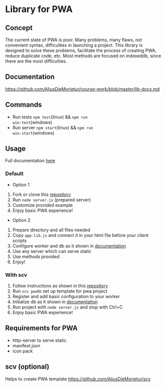 # Library for PWA

## Concept
The current state of PWA is poor. Many problems, many flaws, not convenient syntax, difficulties in launching a project. This library is designed to solve these problems, facilitate the process of creating PWA, reduce duplicate code, etc. Most methods are focused on indexeddb, since there are the most difficulties.

## Documentation
https://github.com/AliusDieMorietur/course-work/blob/master/lib-docs.md

## Commands 
* Run tests <code>npm test</code>(linux) && <code>npm run win-test</code>(windows)
* Run server <code>npm start</code>(linux) && <code>npm run win-start</code>(windows)

## Usage
Full documentation [here](https://github.com/AliusDieMorietur/course-work/blob/master/lib-docs.md)
### Default
* Option 1
1. Fork or clone this [repository](https://github.com/AliusDieMorietur/course-work)
2. Run <code>node server.js</code> (prepared server) 
3. Customize provided example
4. Enjoy basic PWA experience!
* Option 2
1. Prepare directory and all files needed
2. Copy <code>app-lib.js</code> and connect it in your html file before your client scripts
4. Configure worker and db as it shown in [documentation](https://github.com/AliusDieMorietur/course-work/blob/master/lib-docs.md)
5. Use any server which can serve static
6. Use methods provided
7. Enjoy!

### With scv
1. Follow instructions as shown in this [repository](https://github.com/AliusDieMorietur/scv)
2. Run <code>scv pwa</code>to set up template for pwa project
3. Register and add basic configuration to your worker 
4. Initialize db as it shown in [documentation](https://github.com/AliusDieMorietur/course-work/blob/master/lib-docs.md)
5. Run project with <code>node server.js</code> and stop with Ctrl+C
6. Enjoy basic PWA experience!

## Requirements for PWA
* http-server to serve static
* manifest.json
* icon pack

## scv (optional)
Helps to create PWA template
https://github.com/AliusDieMorietur/scv

